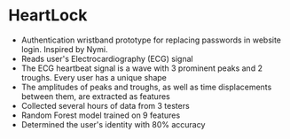 HeartLock
=========

- Authentication wristband prototype for replacing passwords in website login. Inspired by Nymi.
- Reads user's Electrocardiography (ECG) signal
- The ECG heartbeat signal is a wave with 3 prominent peaks and 2 troughs. Every user has a unique shape
- The amplitudes of peaks and troughs, as well as time displacements between them, are extracted as features
- Collected several hours of data from 3 testers
- Random Forest model trained on 9 features
- Determined the user's identity with 80% accuracy
